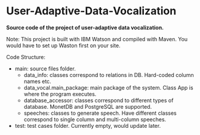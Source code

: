 # User-Adaptive-Data-Vocalization
**Source code of the project of user-adaptive data vocalization.**

Note: This project is built with IBM Watson and compiled with Maven. You would have to set up Waston first on your site.

Code Structure:
* main: source files folder.
  - data_info: classes correspond to relations in DB. Hard-coded column names etc.
  - data_vocal.main_package: main package of the system. Class App is where the program executes.
  - database_accessor: classes correspond to different types of database. MonetDB and PostgreSQL are supported.
  - speeches: classes to generate speech. Have different classes correspond to single column and multi-column speeches.
* test: test cases folder. Currently empty, would update later.
